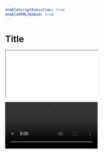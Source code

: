 ```yaml
---
enableScriptExecution: true
enableHTML5Embed: true
---
```


# Title

<iframe src="./manimslidedeo"></iframe>

<video controls src="./videodemo.mp4" title="Title"></video>